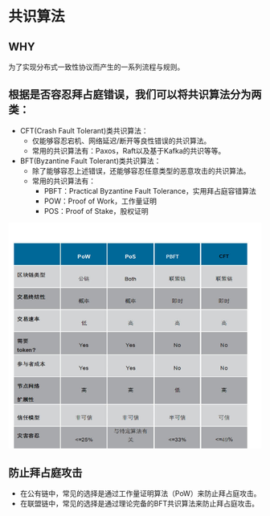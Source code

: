 # 共识算法

## WHY

为了实现分布式一致性协议而产生的一系列流程与规则。

## 根据是否容忍拜占庭错误，我们可以将共识算法分为两类：

- CFT(Crash Fault Tolerant)类共识算法：
    - 仅能够容忍宕机、网络延迟/断开等良性错误的共识算法。
    - 常用的共识算法有：Paxos，Raft以及基于Kafka的共识等等。
- BFT(Byzantine Fault Tolerant)类共识算法：
    - 除了能够容忍上述错误，还能够容忍任意类型的恶意攻击的共识算法。
    - 常用的共识算法有：
      - PBFT：Practical Byzantine Fault Tolerance，实用拜占庭容错算法
      - POW：Proof of Work，工作量证明
      - POS：Proof of Stake，股权证明

![共识算法对比](images/gs.jpeg)

## 防止拜占庭攻击

- 在公有链中，常见的选择是通过工作量证明算法（PoW）来防止拜占庭攻击。
- 在联盟链中，常见的选择是通过理论完备的BFT共识算法来防止拜占庭攻击。